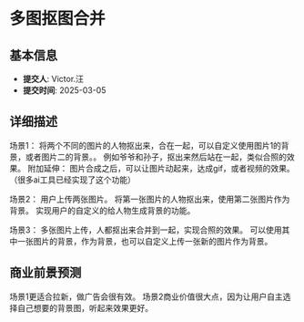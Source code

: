 # 多图抠图合并

## 基本信息
- **提交人**: Victor.汪
- **提交时间**: 2025-03-05

## 详细描述
场景1：
将两个不同的图片的人物抠出来，合在一起，可以自定义使用图片1的背景，或者图片二的背景。。
例如爷爷和孙子，抠出来然后站在一起，类似合照的效果。
附加延伸：
图片合成之后，可以让图片动起来，达成gif，或者视频的效果。（很多ai工具已经实现了这个功能）

场景2：
用户上传两张图片。
将第一张图片的人物抠出来，使用第二张图片作为背景。
实现用户的自定义的给人物生成背景的功能。

场景3：
多张图片上传，人都抠出来合并到一起，实现合照的效果。
可以使用其中一张图片的背景，作为背景，也可以自定义上传一张新的图片作为背景。

## 商业前景预测
场景1更适合拉新，做广告会很有效。
场景2商业价值很大点，因为让用户自主选择自己想要的背景图，听起来效果更好。


